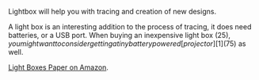 Lightbox will help you with tracing and creation of new designs.

A light box is an interesting addition to the process of tracing, it does
need batteries, or a USB port. When buying an inexpensive light box ($25),
you might want to consider getting a tiny battery powered [projector][1]
($75) as well.

[Light Boxes Paper on Amazon][2].

[1]: https://www.amazon.com/s?k=Mini+Projector&ref=nb_sb_noss_2
[2]: https://www.amazon.com/s?k=Light+Box+Tracing&ref=nb_sb_noss_2
